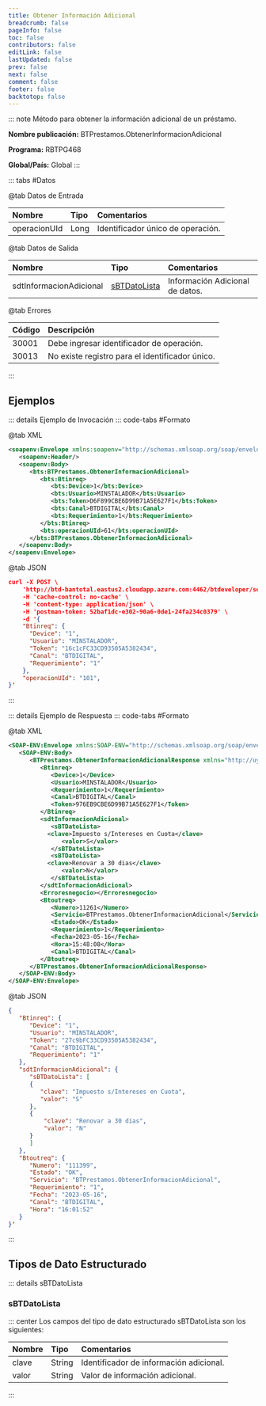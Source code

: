 ```yaml
---
title: Obtener Información Adicional
breadcrumb: false
pageInfo: false
toc: false
contributors: false
editLink: false
lastUpdated: false
prev: false
next: false
comment: false
footer: false
backtotop: false
---
```


<!-- ABRE DATOS DEL MÉTODO -->
::: note Método para obtener la información adicional de un préstamo.

**Nombre publicación:** BTPrestamos.ObtenerInformacionAdicional

**Programa:** RBTPG468

**Global/País:** Global
:::
<!-- CIERRA DATOS DEL MÉTODO -->

<!-- ABRE TABLA DE DATOS -->
::: tabs #Datos 

@tab Datos de Entrada

Nombre | Tipo | Comentarios
:--------- | :--------- | :---------
operacionUId | Long | Identificador único de operación.

@tab Datos de Salida

Nombre | Tipo | Comentarios
:--------- | :----------- | :-----------
sdtInformacionAdicional | [sBTDatoLista](#sbtdatolista) | Información Adicional de datos.

@tab Errores

Código | Descripción
:--------- | :-----------
30001 | Debe ingresar identificador de operación.
30013 | No existe registro para el identificador único.
::: 
<!-- CIERRA TABLA DE DATOS -->

## **Ejemplos**

<!-- ABRE EJEMPLO DE INVOCACIÓN -->
::: details Ejemplo de Invocación 
::: code-tabs #Formato

@tab XML
```xml
<soapenv:Envelope xmlns:soapenv="http://schemas.xmlsoap.org/soap/envelope/" xmlns:bts="http://uy.com.dlya.bantotal/BTSOA/">
   <soapenv:Header/>
   <soapenv:Body>
      <bts:BTPrestamos.ObtenerInformacionAdicional>
         <bts:Btinreq>
            <bts:Device>1</bts:Device>
            <bts:Usuario>MINSTALADOR</bts:Usuario>
            <bts:Token>D6F899CBE6D99B71A5E627F1</bts:Token>
            <bts:Canal>BTDIGITAL</bts:Canal>
            <bts:Requerimiento>1</bts:Requerimiento>
         </bts:Btinreq>
         <bts:operacionUId>61</bts:operacionUId>
      </bts:BTPrestamos.ObtenerInformacionAdicional>
   </soapenv:Body>
</soapenv:Envelope>
```

@tab JSON
```json
curl -X POST \
	'http://btd-bantotal.eastus2.cloudapp.azure.com:4462/btdeveloper/servlet/com.dlya.bantotal.odwsbt_BTPrestamos?ObtenerInformacionAdicional' \
	-H 'cache-control: no-cache' \
	-H 'content-type: application/json' \
	-H 'postman-token: 52baf1dc-e302-90a6-0de1-24fa234c0379' \
	-d '{
	"Btinreq": {
	  "Device": "1",
	  "Usuario": "MINSTALADOR",
	  "Token": "16c1cFC33CD93505A5382434",
	  "Canal": "BTDIGITAL",
	  "Requerimiento": "1"
	},
	"operacionUId": "101",
}'
```
:::
<!-- CIERRA EJEMPLO DE INVOCACIÓN -->

<!-- ABRE EJEMPLO DE RESPUESTA -->
::: details Ejemplo de Respuesta 
::: code-tabs #Formato

@tab XML
```xml
<SOAP-ENV:Envelope xmlns:SOAP-ENV="http://schemas.xmlsoap.org/soap/envelope/" xmlns:xsd="http://www.w3.org/2001/XMLSchema" xmlns:SOAP-ENC="http://schemas.xmlsoap.org/soap/encoding/" xmlns:xsi="http://www.w3.org/2001/XMLSchema-instance">
   <SOAP-ENV:Body>
      <BTPrestamos.ObtenerInformacionAdicionalResponse xmlns="http://uy.com.dlya.bantotal/BTSOA/">
         <Btinreq>
            <Device>1</Device>
            <Usuario>MINSTALADOR</Usuario>
            <Requerimiento>1</Requerimiento>
            <Canal>BTDIGITAL</Canal>
            <Token>976EB9CBE6D99B71A5E627F1</Token>
         </Btinreq>
         <sdtInformacionAdicional>
            <sBTDatoLista>
		   <clave>Impuesto s/Intereses en Cuota</clave>
               <valor>S</valor>
            </sBTDatoLista>
            <sBTDatoLista>
		   <clave>Renovar a 30 dias</clave>
               <valor>N</valor>
            </sBTDatoLista>
         </sdtInformacionAdicional>
         <Erroresnegocio></Erroresnegocio>
         <Btoutreq>
            <Numero>11261</Numero>
            <Servicio>BTPrestamos.ObtenerInformacionAdicional</Servicio>
            <Estado>OK</Estado>
            <Requerimiento>1</Requerimiento>
            <Fecha>2023-05-16</Fecha>
            <Hora>15:48:08</Hora>
            <Canal>BTDIGITAL</Canal>
         </Btoutreq>
      </BTPrestamos.ObtenerInformacionAdicionalResponse>
   </SOAP-ENV:Body>
</SOAP-ENV:Envelope>
```

@tab JSON
```json
{
   "Btinreq": {
      "Device": "1",
      "Usuario": "MINSTALADOR",
      "Token": "27c9bFC33CD93505A5382434",
      "Canal": "BTDIGITAL",
      "Requerimiento": "1"
   },
   "sdtInformacionAdicional": {
      "sBTDatoLista": [
      {
         "clave": "Impuesto s/Intereses en Cuota",
         "valor": "S"
      },
      {
          "clave": "Renovar a 30 dias",
          "valor": "N"
      }
      ]
   },
   "Btoutreq": {
      "Numero": "111399",
      "Estado": "OK",
      "Servicio": "BTPrestamos.ObtenerInformacionAdicional",
      "Requerimiento": "1",
      "Fecha": "2023-05-16",
      "Canal": "BTDIGITAL",
      "Hora": "16:01:52"
   }
}'
```
::: 
<!-- CIERRA EJEMPLO DE RESPUESTA -->

## **Tipos de Dato Estructurado**

<!-- ABRE SDT -->
::: details sBTDatoLista  

### sBTDatoLista

::: center 
Los campos del tipo de dato estructurado sBTDatoLista son los siguientes: 

Nombre | Tipo | Comentarios 
:--------- | :----------- | :----------- 
clave | String | Identificador de información adicional. 
valor | String | Valor de información adicional.
:::
<!-- CIERRA SDT -->